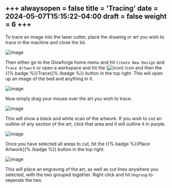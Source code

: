 +++
alwaysopen = false
title = 'Tracing'
date = 2024-05-07T15:15:22-04:00
draft = false
weight = 6
+++
---
To trace an image into the laser cutter, place the drawing or art you wish to trace in the machine and close the lid.

![image](/images/miscount3.png)

Then either go to the Glowforge home menu and hit `Create New Design` and `Trace Artwork` or open a workspace and hit the (![icon](/images/182.png)) icon and then the {{% badge %}}Trace{{% /badge %}} button in the top right. This will open up an image of the bed and anything in it.

![image](/images/232.png)

Now simply drag your mouse over the art you wish to trace.

![image](/images/233.png)

This will show a black and white scan of the artwork. If you wish to cut an outline of any section of the art, click that area and it will outline it in purple. 

![image](/images/234.png)

Once you have selected all areas to cut, hit the {{% badge %}}Place Artwork{{% /badge %}} button in the top right.

![image](/images/235.png)

This will place an engraving of the art, as well as cut lines anywhere you selected, with the two grouped together. Right click and hit `Ungroup` to seperate the two.

